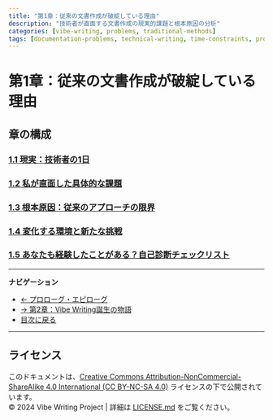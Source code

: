 ```yaml
---
title: "第1章：従来の文書作成が破綻している理由"
description: "技術者が直面する文書作成の現実的課題と根本原因の分析"
categories: [vibe-writing, problems, traditional-methods]
tags: [documentation-problems, technical-writing, time-constraints, productivity]
---
```


# 第1章：従来の文書作成が破綻している理由

## 章の構成

### [1.1 現実：技術者の1日](section-01-01-daily-reality.md)

### [1.2 私が直面した具体的な課題](section-01-02-specific-challenges.md)

### [1.3 根本原因：従来のアプローチの限界](section-01-03-root-causes.md)

### [1.4 変化する環境と新たな挑戦](section-01-04-changing-environment.md)

### [1.5 あなたも経験したことがある？自己診断チェックリスト](section-01-05-self-diagnosis.md)

---

**ナビゲーション**
- [← プロローグ・エピローグ](prologue-epilogue.md)
- [→ 第2章：Vibe Writing誕生の物語](chapter-02-vibe-writing-birth.md)
- [目次に戻る](table-of-contents.md)

---

## ライセンス

このドキュメントは、[Creative Commons Attribution-NonCommercial-ShareAlike 4.0 International (CC BY-NC-SA 4.0)](https://creativecommons.org/licenses/by-nc-sa/4.0/deed.ja) ライセンスの下で公開されています。  
© 2024 Vibe Writing Project | 詳細は [LICENSE.md](./LICENSE.md) をご覧ください。